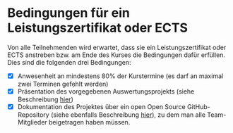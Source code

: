 # Bedingungen für ein Leistungszertifikat oder ECTS

Von alle Teilnehmenden wird erwartet, dass sie ein Leistungszertifikat oder ECTS anstreben bzw. am Ende des Kurses die Bedingungen dafür erfüllen. Dies sind die folgenden drei Bedingungen:

* [x] Anwesenheit an mindestens 80% der Kurstermine (es darf an maximal zwei Terminen gefehlt werden)
* [x] Präsentation des vorgegebenen Auswertungsprojekts (siehe Beschreibung [hier](https://opencampus.gitbook.io/opencampus-machine-learning-program/courses/einfuehrung/woche-9-projektpraesentationen))
* [x] Dokumentation des Projektes über ein open Open Source GitHub-Repository (siehe ebenfalls Beschreibung [hier](https://opencampus.gitbook.io/opencampus-machine-learning-program/courses/einfuehrung/woche-9-projektpraesentationen)), zu dem man alle Team-Mitglieder beigetragen haben müssen.
